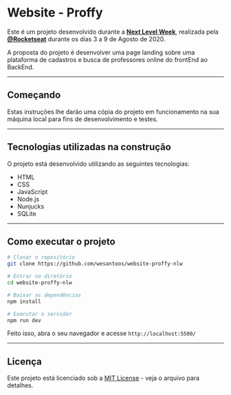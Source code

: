 # Website - Proffy

Este é um projeto desenvolvido durante a **[Next Level Week](https://nextlevelweek.com/)**, realizada pela **[@Rocketseat](https://github.com/Rocketseat)** durante os dias 3 a 9 de Agosto de 2020.

A proposta do projeto é desenvolver uma page landing sobre uma plataforma de cadastros e busca de professores online do frontEnd ao BackEnd.

---

## Começando

Estas instruções lhe darão uma cópia do projeto em funcionamento na sua máquina local para fins de desenvolvimento e testes.

---

## Tecnologias utilizadas na construção

O projeto está desenvolvido utilizando as seguintes tecnologias:

- HTML
- CSS
- JavaScript
- Node.js 
- Nunjucks 
- SQLite

---

## Como executar o projeto

```bash
# Clonar o repositório
git clone https://github.com/wesantoos/website-proffy-nlw

# Entrar no diretório
cd website-proffy-nlw

# Baixar as dependências
npm install

# Executar o servidor
npm run dev
```

Feito isso, abra o seu navegador e acesse `http://localhost:5500/`

---

## Licença

Este projeto está licenciado sob a [MIT License](LICENSE) - veja o arquivo para detalhes.